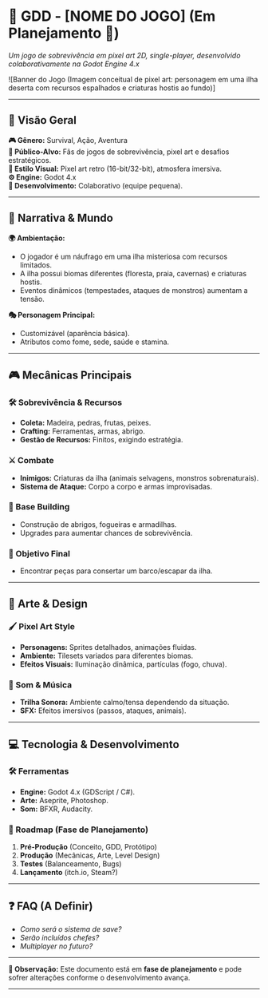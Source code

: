 
# **📜 GDD - [NOME DO JOGO] (Em Planejamento 🚧)**  
*Um jogo de sobrevivência em pixel art 2D, single-player, desenvolvido colaborativamente na Godot Engine 4.x*  

![Banner do Jogo (Imagem conceitual de pixel art: personagem em uma ilha deserta com recursos espalhados e criaturas hostis ao fundo)]  

---  

## **📌 Visão Geral**  
**🎮 Gênero:** Survival, Ação, Aventura  
**🎯 Público-Alvo:** Fãs de jogos de sobrevivência, pixel art e desafios estratégicos.  
**🎨 Estilo Visual:** Pixel art retro (16-bit/32-bit), atmosfera imersiva.  
**⚙ Engine:** Godot 4.x  
**👥 Desenvolvimento:** Colaborativo (equipe pequena).  

---  

## **📖 Narrativa & Mundo**  
**🌍 Ambientação:**  
- O jogador é um náufrago em uma ilha misteriosa com recursos limitados.  
- A ilha possui biomas diferentes (floresta, praia, cavernas) e criaturas hostis.  
- Eventos dinâmicos (tempestades, ataques de monstros) aumentam a tensão.  

**🎭 Personagem Principal:**  
- Customizável (aparência básica).  
- Atributos como fome, sede, saúde e stamina.  

---  

## **🎮 Mecânicas Principais**  
### **🛠 Sobrevivência & Recursos**  
- **Coleta:** Madeira, pedras, frutas, peixes.  
- **Crafting:** Ferramentas, armas, abrigo.  
- **Gestão de Recursos:** Finitos, exigindo estratégia.  

### **⚔ Combate**  
- **Inimigos:** Criaturas da ilha (animais selvagens, monstros sobrenaturais).  
- **Sistema de Ataque:** Corpo a corpo e armas improvisadas.  

### **🏡 Base Building**  
- Construção de abrigos, fogueiras e armadilhas.  
- Upgrades para aumentar chances de sobrevivência.  

### **🚀 Objetivo Final**  
- Encontrar peças para consertar um barco/escapar da ilha.  

---  

## **🎨 Arte & Design**  
### **🖌 Pixel Art Style**  
- **Personagens:** Sprites detalhados, animações fluidas.  
- **Ambiente:** Tilesets variados para diferentes biomas.  
- **Efeitos Visuais:** Iluminação dinâmica, partículas (fogo, chuva).  

### **🎵 Som & Música**  
- **Trilha Sonora:** Ambiente calmo/tensa dependendo da situação.  
- **SFX:** Efeitos imersivos (passos, ataques, animais).  

---  

## **💻 Tecnologia & Desenvolvimento**  
### **🛠 Ferramentas**  
- **Engine:** Godot 4.x (GDScript / C#).  
- **Arte:** Aseprite, Photoshop.  
- **Som:** BFXR, Audacity.  

### **📅 Roadmap (Fase de Planejamento)**  
1. **Pré-Produção** (Conceito, GDD, Protótipo)  
2. **Produção** (Mecânicas, Arte, Level Design)  
3. **Testes** (Balanceamento, Bugs)  
4. **Lançamento** (itch.io, Steam?)  

---  

## **❓ FAQ (A Definir)**  
- *Como será o sistema de save?*  
- *Serão incluídos chefes?*  
- *Multiplayer no futuro?*  

---  

**📌 Observação:** Este documento está em **fase de planejamento** e pode sofrer alterações conforme o desenvolvimento avança.  

---  
